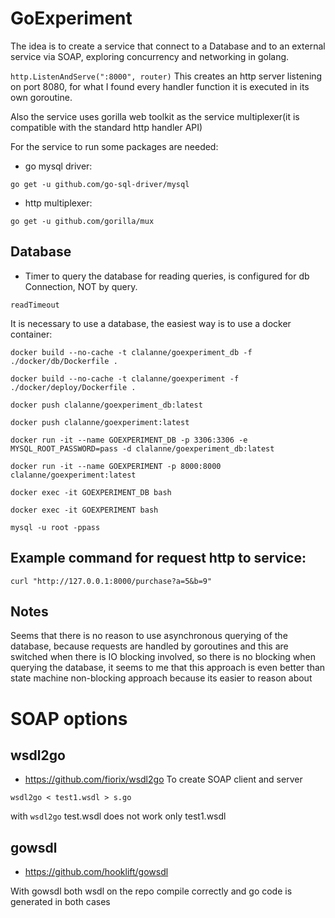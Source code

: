 # GoExperiment

The idea is to create a service that connect to a Database and to an external service
via SOAP, exploring concurrency and networking in golang.

```http.ListenAndServe(":8000", router)``` This creates an http server listening on port
8080, for what I found every handler function it is executed in its own goroutine.

Also the service uses gorilla web toolkit as the service multiplexer(it is compatible
with the standard http handler API)

For the service to run some packages are needed:
 * go mysql driver:
```
go get -u github.com/go-sql-driver/mysql
```
  * http multiplexer:
```
go get -u github.com/gorilla/mux
```
## Database

* Timer to query the database for reading queries, is configured for db Connection, NOT
by query.

```
readTimeout
```

It is necessary to use a database, the easiest way is to use a docker container:

```
docker build --no-cache -t clalanne/goexperiment_db -f ./docker/db/Dockerfile .
```
```
docker build --no-cache -t clalanne/goexperiment -f ./docker/deploy/Dockerfile .
```
```
docker push clalanne/goexperiment_db:latest
```
```
docker push clalanne/goexperiment:latest
```
```
docker run -it --name GOEXPERIMENT_DB -p 3306:3306 -e MYSQL_ROOT_PASSWORD=pass -d clalanne/goexperiment_db:latest
```
```
docker run -it --name GOEXPERIMENT -p 8000:8000 clalanne/goexperiment:latest
```
```
docker exec -it GOEXPERIMENT_DB bash
```
```
docker exec -it GOEXPERIMENT bash
```
```
mysql -u root -ppass
```

## Example command for request http to service:
```
curl "http://127.0.0.1:8000/purchase?a=5&b=9"
```

## Notes
Seems that there is no reason to use asynchronous querying of the database, because
requests are handled by goroutines and this are switched when there is IO blocking 
involved, so there is no blocking when querying the database, it seems to me that this
approach is even better than state machine non-blocking approach because its easier
to reason about

# SOAP options
## wsdl2go
  * https://github.com/fiorix/wsdl2go 
To create SOAP client and server
```
wsdl2go < test1.wsdl > s.go
```
with ```wsdl2go``` test.wsdl does not work only test1.wsdl

## gowsdl
 * https://github.com/hooklift/gowsdl

With gowsdl both wsdl on the repo compile correctly and go code is generated in 
both cases

